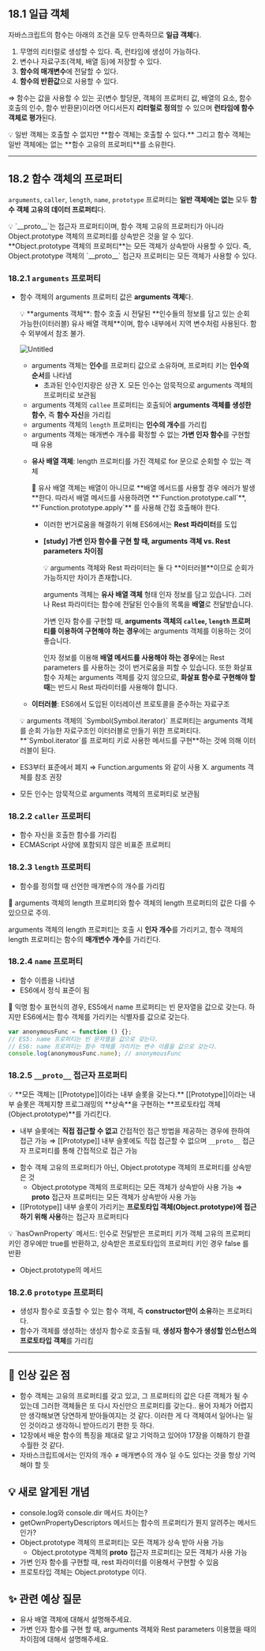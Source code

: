 ## 18.1 일급 객체

자바스크립트의 함수는 아래의 조건을 모두 만족하므로 **일급 객체**다.

1. 무명의 리터럴로 생성할 수 있다. 즉, 런타임에 생성이 가능하다.
2. 변수나 자료구조(객체, 배열 등)에 저장할 수 있다.
3. **함수의 매개변수**에 전달할 수 있다.
4. **함수의 반환값**으로 사용할 수 있다.

⇒ 함수는 값을 사용할 수 있는 곳(변수 할당문, 객체의 프로퍼티 값, 배열의 요소, 함수 호출의 인수, 함수 반환문)이라면 어디서든지 **리터럴로 정의**할 수 있으며 **런타임에 함수 객체로 평가**된다.

<aside>
💡 일반 객체는 호출할 수 없지만 **함수 객체는 호출할 수 있다.** 
그리고 함수 객체는 일반 객체에는 없는 **함수 고유의 프로퍼티**를 소유한다.

</aside>

---

## 18.2 함수 객체의 프로퍼티

`arguments`, `caller`, `length`, `name`, `prototype` 프로퍼티는 **일반 객체에는 없는** 모두 **함수 객체 고유의 데이터 프로퍼티**다.

<aside>
💡 `__proto__`는 접근자 프로퍼티이며, 함수 객체 고유의 프로퍼티가 아니라 Object.prototype 객체의 프로퍼티를 상속받은 것을 알 수 있다. **Object.prototype 객체의 프로퍼티**는 모든 객체가 상속받아 사용할 수 있다. 즉, Object.prototype 객체의 `__proto__` 접근자 프로퍼티는 모든 객체가 사용할 수 있다.

</aside>

### 18.2.1 `arguments` 프로퍼티

- 함수 객체의 arguments 프로퍼티 값은 **arguments 객체**다.
    <aside>
    💡 **arguments 객체**: 함수 호출 시 전달된 **인수들의 정보를 담고 있는 순회 가능한(이터러블) 유사 배열 객체**이며, 함수 내부에서 지역 변수처럼 사용된다. 함수 외부에서 참조 불가.
    
    ![Untitled](https://prod-files-secure.s3.us-west-2.amazonaws.com/2706fc68-391f-4d31-88cd-5b45036f6044/50220656-0de9-4b74-a53b-86871037b48e/Untitled.png)
    
    - arguments 객체는 **인수**를 프로퍼티 값으로 소유하며, 프로퍼티 키는 **인수의 순서**를 나타냄
        - 초과된 인수인지랑은 상관 X. 모든 인수는 암묵적으로 arguments 객체의 프로퍼티로 보관됨
    - arguments 객체의 `callee` 프로퍼티는 호출되어 **arguments 객체를 생성한 함수**, 즉 **함수 자신**을 가리킴
    - arguments 객체의 `length` 프로퍼티는 **인수의 개수**를 가리킴
    - arguments 객체는 매개변수 개수를 확정할 수 없는 **가변 인자 함수**를 구현할 때 유용
    </aside>
    
    - **유사 배열 객체**: length 프로퍼티를 가진 객체로 for 문으로 순회할 수 있는 객체
        
        <aside>
        📌 유사 배열 객체는 배열이 아니므로 **배열 메서드를 사용할 경우 에러가 발생**한다. 따라서 배열 메서드를 사용하려면 **`Function.prototype.call`**, **`Function.prototype.apply`** 를 사용해 간접 호출해야 한다.
        
        - 이러한 번거로움을 해결하기 위해 ES6에서는 **Rest 파라미터**를 도입
        </aside>
        
        - **[study] 가변 인자 함수를 구현 할 때, arguments 객체 vs. Rest parameters 차이점**
            
            <aside>
            💡 arguments 객체와 Rest 파라미터는 둘 다 **이터러블**이므로 순회가 가능하지만 차이가 존재합니다.
            
            arguments 객체는 **유사 배열 객체** 형태 인자 정보를 담고 있습니다. 
            그러나 Rest 파라미터는 함수에 전달된 인수들의 목록을 **배열**로 전달받습니다. 
            
            가변 인자 함수를 구현할 때, **arguments 객체의 `callee`, `length` 프로퍼티를 이용하여 구현해야 하는 경우**에는 arguments 객체를 이용하는 것이 좋습니다. 
            
            인자 정보를 이용해 **배열 메서드를 사용해야 하는 경우**에는 Rest parameters 를 사용하는 것이 번거로움을 피할 수 있습니다. 또한 화살표 함수 자체는 arguments 객체를 갖지 않으므로, **화살표 함수로 구현해야 할 때**는 반드시 Rest 파라미터를 사용해야 합니다.
            
            </aside>
            
    - **이터러블**: ES6에서 도입된 이터레이션 프로토콜을 준수하는 자료구조
    
    <aside>
    💡 arguments 객체의 `Symbol(Symbol.iterator)` 프로퍼티는 arguments 객체를 순회 가능한 자료구조인 이터러블로 만들기 위한 프로퍼티다. **`Symbol.iterator`를 프로퍼티 키로 사용한 메서드를 구현**하는 것에 의해 이터러블이 된다.
    
    </aside>

- ES3부터 표준에서 폐지 ⇒ Function.arguments 와 같이 사용 X. arguments 객체를 참조 권장
- 모든 인수는 암묵적으로 arguments 객체의 프로퍼티로 보관됨

### 18.2.2 `caller` 프로퍼티

- 함수 자신을 호출한 함수를 가리킴
- ECMAScript 사양에 포함되지 않은 비표준 프로퍼티

### 18.2.3 `length` 프로퍼티

- 함수를 정의할 때 선언한 매개변수의 개수를 가리킴

<aside>
📌 arguments 객체의 length 프로퍼티와 함수 객체의 length 프로퍼티의 값은 다를 수 있으므로 주의.

arguments 객체의 length 프로퍼티는 호출 시 **인자 개수**를 가리키고, 함수 객체의 length 프로퍼티는 함수의 **매개변수 개수**를 가리킨다.

</aside>

### 18.2.4 `name` 프로퍼티

- 함수 이름을 나타냄
- ES6에서 정식 표준이 됨

<aside>
📌 익명 함수 표현식의 경우, ES5에서 name 프로퍼티는 빈 문자열을 값으로 갖는다. 하지만 ES6에서는 함수 객체를 가리키는 식별자를 값으로 갖는다.

```jsx
var anonymousFunc = function () {};
// ES5: name 프로퍼티는 빈 문자열을 값으로 갖는다.
// ES6: name 프로퍼티는 함수 객체를 가리키는 변수 이름을 값으로 갖는다.
console.log(anonymousFunc.name); // anonymousFunc
```

</aside>

### 18.2.5 `__proto__` 접근자 프로퍼티

<aside>
💡 **모든 객체는 [[Prototype]]이라는 내부 슬롯을 갖는다.**  [[Prototype]]이라는 내부 슬롯은 객체지향 프로그래밍의 **상속**을 구현하는 **프로토타입 객체(Object.prototype)**를 가리킨다.

- 내부 슬롯에는 **직접 접근할 수 없고** 간접적인 접근 방법을 제공하는 경우에 한하여 접근 가능
  ⇒ [[Prototype]] 내부 슬롯에도 직접 접근할 수 없으며 `__proto__` 접근자 프로퍼티를 통해 간접적으로 접근 가능

</aside>

- 함수 객체 고유의 프로퍼티가 아닌, Object.prototype 객체의 프로퍼티를 상속받은 것
  - Object.prototype 객체의 프로퍼티는 모든 객체가 상속받아 사용 가능 ⇒ **proto** 접근자 프로퍼티는 모든 객체가 상속받아 사용 가능
- [[Prototype]] 내부 슬롯이 가리키는 **프로토타입 객체(Object.prototype)에 접근하기 위해 사용**하는 접근자 프로퍼티다

<aside>
💡 `hasOwnProperty` 메서드: 인수로 전달받은 프로퍼티 키가 객체 고유의 프로퍼티 키인 경우에만 true를 반환하고, 상속받은 프로토타입의 프로퍼티 키인 경우 false 를 반환

- Object.prototype의 메서드
</aside>

### 18.2.6 `prototype` 프로퍼티

- 생성자 함수로 호출할 수 있는 함수 객체, 즉 **constructor만이 소유**하는 프로퍼티다.
- 함수가 객체를 생성하는 생성자 함수로 호출될 때, **생성자 함수가 생성할 인스턴스의 프로토타입 객체**를 가리킴

---

## 🚀 인상 깊은 점

- 함수 객체는 고유의 프로퍼티를 갖고 있고, 그 프로퍼티의 값은 다른 객체가 될 수 있는데 그러한 객체들은 또 다시 자신만으 프로퍼티를 갖는다.. 용어 자체가 어렵지만 생각해보면 당연하게 받아들여지는 것 같다. 이러한 게 다 객체여서 일어나는 일인 것이라고 생각하니 받아드리기 편한 듯 하다.
- 12장에서 배운 함수의 특징을 제대로 알고 기억하고 있어야 17장을 이해하기 한결 수월한 것 같다.
- 자바스크립트에서는 인자의 개수 ≠ 매개변수의 개수 일 수도 있다는 것을 항상 기억해야 할 듯

## 💡 새로 알게된 개념

- console.log와 console.dir 메서드 차이는?
- getOwnPropertyDescriptors 메서드는 함수의 프로퍼티가 뭔지 알려주는 메서드인가?
- Object.prototype 객체의 프로퍼티는 모든 객체가 상속 받아 사용 가능
  - Object.prototype 객체의 **proto** 접근자 프로퍼티는 모든 객체가 사용 가능
- 가변 인자 함수를 구현할 때, rest 파라미터를 이용해서 구현할 수 있음
- 프로토타입 객체는 Object.prototype 이다.

## ✨ 관련 예상 질문

- 유사 배열 객체에 대해서 설명해주세요.
- 가변 인자 함수를 구현 할 때, arguments 객체와 Rest parameters 이용했을 때의 차이점에 대해서 설명해주세요.
